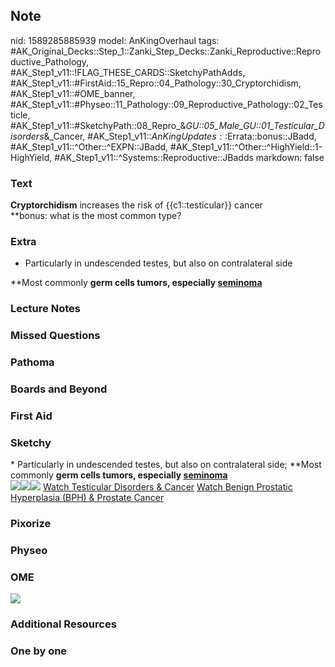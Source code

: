 ## Note
nid: 1589285885939
model: AnKingOverhaul
tags: #AK_Original_Decks::Step_1::Zanki_Step_Decks::Zanki_Reproductive::Reproductive_Pathology, #AK_Step1_v11::!FLAG_THESE_CARDS::SketchyPathAdds, #AK_Step1_v11::#FirstAid::15_Repro::04_Pathology::30_Cryptorchidism, #AK_Step1_v11::#OME_banner, #AK_Step1_v11::#Physeo::11_Pathology::09_Reproductive_Pathology::02_Testicle, #AK_Step1_v11::#SketchyPath::08_Repro_&_GU::05_Male_GU::01_Testicular_Disorders_&_Cancer, #AK_Step1_v11::$AnKingUpdates::$Errata::bonus::JBadd, #AK_Step1_v11::^Other::^EXPN::JBadd, #AK_Step1_v11::^Other::^HighYield::1-HighYield, #AK_Step1_v11::^Systems::Reproductive::JBadds
markdown: false

### Text
<div>
  <b>Cryptorchidism</b> increases the risk of {{c1::testicular}}
  cancer
</div>**bonus: what is the most common type?

### Extra
* Particularly in undescended testes, but also on contralateral
side
<div>
  <div>
    **Most commonly <b>germ cells tumors, especially
    <u>seminoma</u></b>
  </div>
</div>

### Lecture Notes


### Missed Questions


### Pathoma


### Boards and Beyond


### First Aid


### Sketchy
<div>
  * Particularly in undescended testes, but also on contralateral
  side; **Most commonly <b>germ cells tumors, especially
  <u>seminoma</u></b>
</div><img src=
"9.%20Cryptorchidism%20Testicular%20Cancer.jpg"><img src=
"33.%20Germ%20Cell%20Tumors.jpg"><img src=
"Complete%20Sketch-14a99ce65a5058d3bb065034d53ea1744ba9cbcd_1566160514431.jpg">
<a href=
"https://dashboard.sketchy.com/study/medical/courses/medical-pathophysiology/units/medical-pathophysiology-reproductive-gu/videos/medical-pathophysiology-reproductive-and-gu-male-gu-testicular-disorders-and-cancer?utm_source=anki&utm_medium=partnership&utm_campaign=february_update&utm_content=medical">
Watch Testicular Disorders & Cancer</a> <a href=
"https://dashboard.sketchy.com/study/medical/courses/medical-pathophysiology/units/medical-pathophysiology-reproductive-gu/videos/medical-pathophysiology-reproductive-and-gu-male-gu-benign-prostatic-hyperplasia-bph-and-prostate-cancer?utm_source=anki&utm_medium=partnership&utm_campaign=february_update&utm_content=medical">
Watch Benign Prostatic Hyperplasia (BPH) & Prostate Cancer</a>

### Pixorize


### Physeo


### OME
<div class="ome-widget">
  <a href="https://onlinemeded.org?ref=anki"><img src=
  "_OME_AnkiFlashcards_General_4.png"></a>
</div>

### Additional Resources


### One by one

